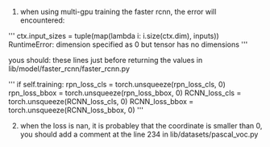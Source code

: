 1. when using multi-gpu training the faster rcnn, the error will encountered:

'''
 ctx.input_sizes = tuple(map(lambda i: i.size(ctx.dim), inputs))
 RuntimeError: dimension specified as 0 but tensor has no dimensions
'''

yous should:
these lines just before returning the values in lib/model/faster_rcnn/faster_rcnn.py

'''
if self.training:
  rpn_loss_cls = torch.unsqueeze(rpn_loss_cls, 0)
  rpn_loss_bbox = torch.unsqueeze(rpn_loss_bbox, 0)
  RCNN_loss_cls = torch.unsqueeze(RCNN_loss_cls, 0)
  RCNN_loss_bbox = torch.unsqueeze(RCNN_loss_bbox, 0)
'''


2. when the loss is nan, it is probabley that the coordinate is smaller than 0, you should add a comment at the line 234 in lib/datasets/pascal_voc.py
